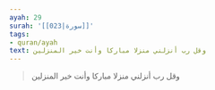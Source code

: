 ```yaml
---
ayah: 29
surah: '[[023|سورة]]'
tags:
- quran/ayah
text: وقل رب أنزلني منزلا مباركا وأنت خير المنزلين
---
```

> وقل رب أنزلني منزلا مباركا وأنت خير المنزلين
